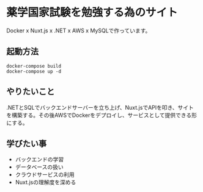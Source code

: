 # 薬学国家試験を勉強する為のサイト
Docker x Nuxt.js x .NET x AWS x MySQLで作っています。

## 起動方法
```
docker-compose build
docker-compose up -d
```

## やりたいこと
.NETとSQLでバックエンドサーバーを立ち上げ、Nuxt.jsでAPIを叩き、サイトを構築する。その後AWSでDockerをデプロイし、サービスとして提供できる形にする。

## 学びたい事
- バックエンドの学習
- データベースの扱い
- クラウドサービスの利用
- Nuxt.jsの理解度を深める